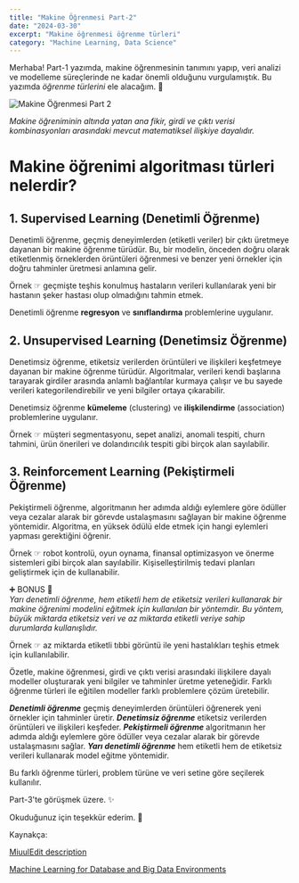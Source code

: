 ```yaml
---
title: "Makine Öğrenmesi Part-2"
date: "2024-03-30"
excerpt: "Makine öğrenmesi öğrenme türleri"
category: "Machine Learning, Data Science"
---
```


Merhaba! Part-1 yazımda, makine öğrenmesinin tanımını yapıp, veri analizi ve modelleme süreçlerinde ne kadar önemli olduğunu vurgulamıştık. Bu yazımda *öğrenme türlerini* ele alacağım. 🚀

![Makine Öğrenmesi Part 2](https://miro.medium.com/v2/resize:fit:1128/format:webp/1*IrKZGgxJ3bgjW5Oq800oMw.jpeg)


*Makine öğreniminin altında yatan ana fikir, girdi ve çıktı verisi kombinasyonları arasındaki mevcut matematiksel ilişkiye dayalıdır.*

# Makine öğrenimi algoritması türleri nelerdir?

## 1. Supervised Learning (Denetimli Öğrenme)

Denetimli öğrenme, geçmiş deneyimlerden (etiketli veriler) bir çıktı üretmeye dayanan bir makine öğrenme türüdür. Bu, bir modelin, önceden doğru olarak etiketlenmiş örneklerden örüntüleri öğrenmesi ve benzer yeni örnekler için doğru tahminler üretmesi anlamına gelir.

Örnek ☞ geçmişte teşhis konulmuş hastaların verileri kullanılarak yeni bir hastanın şeker hastası olup olmadığını tahmin etmek.

Denetimli öğrenme **regresyon** ve **sınıflandırma** problemlerine uygulanır.

## 2. Unsupervised Learning (Denetimsiz Öğrenme)

Denetimsiz öğrenme, etiketsiz verilerden örüntüleri ve ilişkileri keşfetmeye dayanan bir makine öğrenme türüdür. Algoritmalar, verileri kendi başlarına tarayarak girdiler arasında anlamlı bağlantılar kurmaya çalışır ve bu sayede verileri kategorilendirebilir ve yeni bilgiler ortaya çıkarabilir.

Denetimsiz öğrenme **kümeleme** (clustering) ve **ilişkilendirme** (association) problemlerine uygulanır.

Örnek ☞ müşteri segmentasyonu, sepet analizi, anomali tespiti, churn tahmini, ürün önerileri ve dolandırıcılık tespiti gibi birçok alan sayılabilir.

## 3. Reinforcement Learning (Pekiştirmeli Öğrenme)

Pekiştirmeli öğrenme, algoritmanın her adımda aldığı eylemlere göre ödüller veya cezalar alarak bir görevde ustalaşmasını sağlayan bir makine öğrenme yöntemidir. Algoritma, en yüksek ödülü elde etmek için hangi eylemleri yapması gerektiğini öğrenir.

Örnek ☞ robot kontrolü, oyun oynama, finansal optimizasyon ve önerme sistemleri gibi birçok alan sayılabilir. Kişiselleştirilmiş tedavi planları geliştirmek için de kullanabilir.

➕ BONUS 🚀  
*Yarı denetimli öğrenme, hem etiketli hem de etiketsiz verileri kullanarak bir makine öğrenimi modelini eğitmek için kullanılan bir yöntemdir. Bu yöntem, büyük miktarda etiketsiz veri ve az miktarda etiketli veriye sahip durumlarda kullanışlıdır.*

Örnek ☞ az miktarda etiketli tıbbi görüntü ile yeni hastalıkları teşhis etmek için kullanılabilir.

Özetle, makine öğrenmesi, girdi ve çıktı verisi arasındaki ilişkilere dayalı modeller oluşturarak yeni bilgiler ve tahminler üretme yeteneğidir. Farklı öğrenme türleri ile eğitilen modeller farklı problemlere çözüm üretebilir.

***Denetimli öğrenme*** geçmiş deneyimlerden örüntüleri öğrenerek yeni örnekler için tahminler üretir. ***Denetimsiz öğrenme*** etiketsiz verilerden örüntüleri ve ilişkileri keşfeder. ***Pekiştirmeli öğrenme*** algoritmanın her adımda aldığı eylemlere göre ödüller veya cezalar alarak bir görevde ustalaşmasını sağlar. ***Yarı denetimli öğrenme*** hem etiketli hem de etiketsiz verileri kullanarak model eğitme yöntemidir.

Bu farklı öğrenme türleri, problem türüne ve veri setine göre seçilerek kullanılır.

Part-3'te görüşmek üzere. ✨

Okuduğunuz için teşekkür ederim. 🧡

Kaynakça:

[MiuulEdit description](learning.miuul.com)

[Machine Learning for Database and Big Data Environments](https://www.oracle.com) 